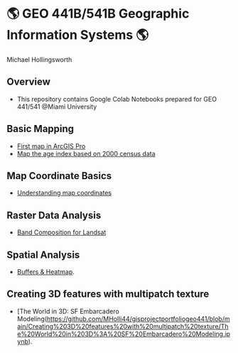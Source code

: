 # :earth_americas: GEO 441B/541B Geographic Information Systems :earth_americas:

Michael Hollingsworth

## Overview
- This repository contains Google Colab Notebooks prepared for GEO 441/541 @Miami University


## Basic Mapping

- [First map in ArcGIS Pro](https://github.com/MHolli44/gis-project-portfolio-geo441/blob/main/basic-mapping/first-arcgis-mapping.ipynb)
- [Map the age index based on 2000 census data](https://github.com/MHolli44/gis-project-portfolio-geo441/blob/main/basic-mapping/age-index-mapping.ipynb)

## Map Coordinate Basics

- [Understanding map coordinates](https://github.com/MHolli44/gis-project-portfolio-geo441/blob/main/map-coordinate-basics/understanding-coordinates.ipynb)

## Raster Data Analysis
- [Band Composition for Landsat](https://github.com/MHolli44/gis-project-portfolio-geo441/blob/main/raster-data-analysis/band-composition-for-landsat.ipynb)

## Spatial Analysis
- [Buffers & Heatmap](https://github.com/MHolli44/gis-project-portfolio-geo441/blob/main/spatial_analysis/Buffers%20%26%20Heatmaps).

## Creating 3D features with multipatch texture
- [The World in 3D: SF Embarcadero Modeling(https://github.com/MHolli44/gisprojectportfoliogeo441/blob/main/Creating%203D%20features%20with%20multipatch%20texture/The%20World%20in%203D%3A%20SF%20Embarcadero%20Modeling.ipynb).

